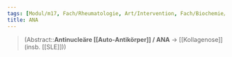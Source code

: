 ```yaml
---
tags: [Modul/m17, Fach/Rheumatologie, Art/Intervention, Fach/Biochemie/Antikörper]
title: ANA
---
```

> (Abstract::**Antinucleäre [[Auto-Antikörper]] / ANA** → [[Kollagenose]] (insb. [[SLE]]))